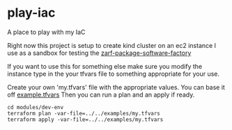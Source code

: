 # play-iac
A place to play with my IaC

Right now this project is setup to create kind cluster on an ec2 instance I use as a sandbox for testing the [zarf-package-software-factory](https://github.com/defenseunicorns/zarf-package-software-factory.git)

If you want to use this for something else make sure you modify the instance type in the your tfvars file to something appropriate for your use.

Create your own 'my.tfvars' file with the appropriate values. You can base it off [example.tfvars](examples/example.tfvars)
Then you can run a plan and an apply if ready.
```
cd modules/dev-env
terraform plan -var-file=../../examples/my.tfvars
terraform apply -var-file=../../examples/my.tfvars
```
